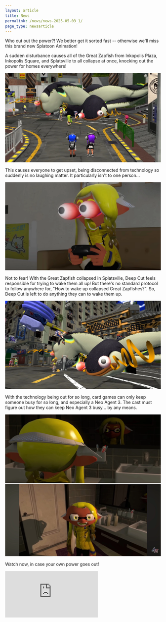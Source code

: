 ```yaml
---
layout: article
title: News
permalink: /news/news-2025-05-03_1/
page_type: newsarticle
---
```

  
Who cut out the power?! We better get it sorted fast -- otherwise we'll miss this brand new Splatoon Animation!

A sudden disturbance causes all of the Great Zapfish from Inkopolis Plaza, Inkopolis Square, and Splatsville to all collapse at once, knocking out the power for homes everywhere!

<img src="/assets/screenshots/2025-05-03_1.webp" alt="preview" class="news-image" />

This causes everyone to get upset, being disconnected from technology so suddenly is no laughing matter. It particularly isn't to one person...

<img src="/assets/screenshots/2025-05-03_2.webp" alt="preview" class="news-image" />

Not to fear! With the Great Zapfish collapsed in Splatsville, Deep Cut feels responsible for trying to wake them all up! But there's no standard protocol to follow anywhere for, "How to wake up collapsed Great Zapfishes?". So, Deep Cut is left to do anything they can to wake them up.

<img src="/assets/screenshots/2025-05-03_3.webp" alt="preview" class="news-image" />

With the technology being out for so long, card games can only keep someone busy for so long, and especially a Neo Agent 3. The cast must figure out how they can keep Neo Agent 3 busy... by any means.

<img src="/assets/screenshots/2025-05-03_4.webp" alt="preview" class="news-image" />

<img src="/assets/screenshots/2025-05-03_5.webp" alt="preview" class="news-image" />

Watch now, in case your own power goes out!

<div class="embed-container">
  <iframe src="https://www.youtube.com/embed/49dSCYKFWrs" frameborder="0" allowfullscreen></iframe>
</div>